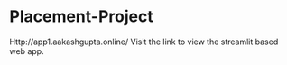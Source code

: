 # Placement-Project
Http://app1.aakashgupta.online/ 
Visit the link to view the streamlit based web app.
